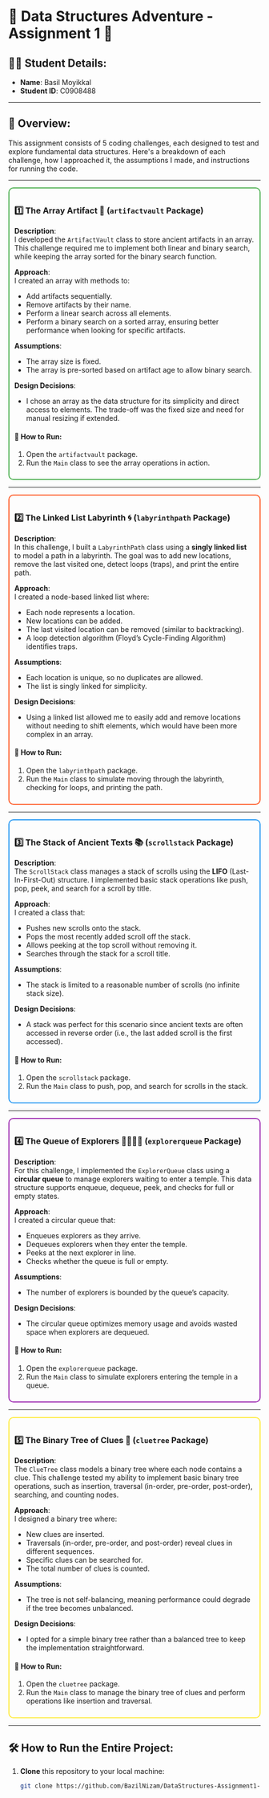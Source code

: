 # 🌟 Data Structures Adventure - Assignment 1 🌟

## 🧑‍🎓 **Student Details:**
- **Name**: Basil Moyikkal
- **Student ID**: C0908488

---

## 📜 **Overview:**
This assignment consists of 5 coding challenges, each designed to test and explore fundamental data structures. Here's a breakdown of each challenge, how I approached it, the assumptions I made, and instructions for running the code.

---

<div style="border: 2px solid #4CAF50; padding: 10px; border-radius: 10px;">

### 1️⃣ The Array Artifact 🏺 (`artifactvault` Package)

**Description**:  
I developed the `ArtifactVault` class to store ancient artifacts in an array. This challenge required me to implement both linear and binary search, while keeping the array sorted for the binary search function.

**Approach**:  
I created an array with methods to:
- Add artifacts sequentially.
- Remove artifacts by their name.
- Perform a linear search across all elements.
- Perform a binary search on a sorted array, ensuring better performance when looking for specific artifacts.

**Assumptions**:
- The array size is fixed.
- The array is pre-sorted based on artifact age to allow binary search.

**Design Decisions**:
- I chose an array as the data structure for its simplicity and direct access to elements. The trade-off was the fixed size and need for manual resizing if extended.

#### 🚀 How to Run:
1. Open the `artifactvault` package.
2. Run the `Main` class to see the array operations in action.

</div>

---

<div style="border: 2px solid #FF5722; padding: 10px; border-radius: 10px;">

### 2️⃣ The Linked List Labyrinth 🌀 (`labyrinthpath` Package)

**Description**:  
In this challenge, I built a `LabyrinthPath` class using a **singly linked list** to model a path in a labyrinth. The goal was to add new locations, remove the last visited one, detect loops (traps), and print the entire path.

**Approach**:  
I created a node-based linked list where:
- Each node represents a location.
- New locations can be added.
- The last visited location can be removed (similar to backtracking).
- A loop detection algorithm (Floyd’s Cycle-Finding Algorithm) identifies traps.

**Assumptions**:
- Each location is unique, so no duplicates are allowed.
- The list is singly linked for simplicity.

**Design Decisions**:
- Using a linked list allowed me to easily add and remove locations without needing to shift elements, which would have been more complex in an array.

#### 🚀 How to Run:
1. Open the `labyrinthpath` package.
2. Run the `Main` class to simulate moving through the labyrinth, checking for loops, and printing the path.

</div>

---

<div style="border: 2px solid #2196F3; padding: 10px; border-radius: 10px;">

### 3️⃣ The Stack of Ancient Texts 📚 (`scrollstack` Package)

**Description**:  
The `ScrollStack` class manages a stack of scrolls using the **LIFO** (Last-In-First-Out) structure. I implemented basic stack operations like push, pop, peek, and search for a scroll by title.

**Approach**:  
I created a class that:
- Pushes new scrolls onto the stack.
- Pops the most recently added scroll off the stack.
- Allows peeking at the top scroll without removing it.
- Searches through the stack for a scroll title.

**Assumptions**:
- The stack is limited to a reasonable number of scrolls (no infinite stack size).

**Design Decisions**:
- A stack was perfect for this scenario since ancient texts are often accessed in reverse order (i.e., the last added scroll is the first accessed).

#### 🚀 How to Run:
1. Open the `scrollstack` package.
2. Run the `Main` class to push, pop, and search for scrolls in the stack.

</div>

---

<div style="border: 2px solid #9C27B0; padding: 10px; border-radius: 10px;">

### 4️⃣ The Queue of Explorers 🏃‍♂️🏃‍♀️ (`explorerqueue` Package)

**Description**:  
For this challenge, I implemented the `ExplorerQueue` class using a **circular queue** to manage explorers waiting to enter a temple. This data structure supports enqueue, dequeue, peek, and checks for full or empty states.

**Approach**:  
I created a circular queue that:
- Enqueues explorers as they arrive.
- Dequeues explorers when they enter the temple.
- Peeks at the next explorer in line.
- Checks whether the queue is full or empty.

**Assumptions**:
- The number of explorers is bounded by the queue’s capacity.

**Design Decisions**:
- The circular queue optimizes memory usage and avoids wasted space when explorers are dequeued.

#### 🚀 How to Run:
1. Open the `explorerqueue` package.
2. Run the `Main` class to simulate explorers entering the temple in a queue.

</div>

---

<div style="border: 2px solid #FFEB3B; padding: 10px; border-radius: 10px;">

### 5️⃣ The Binary Tree of Clues 🌳 (`cluetree` Package)

**Description**:  
The `ClueTree` class models a binary tree where each node contains a clue. This challenge tested my ability to implement basic binary tree operations, such as insertion, traversal (in-order, pre-order, post-order), searching, and counting nodes.

**Approach**:  
I designed a binary tree where:
- New clues are inserted.
- Traversals (in-order, pre-order, and post-order) reveal clues in different sequences.
- Specific clues can be searched for.
- The total number of clues is counted.

**Assumptions**:
- The tree is not self-balancing, meaning performance could degrade if the tree becomes unbalanced.

**Design Decisions**:
- I opted for a simple binary tree rather than a balanced tree to keep the implementation straightforward.

#### 🚀 How to Run:
1. Open the `cluetree` package.
2. Run the `Main` class to manage the binary tree of clues and perform operations like insertion and traversal.

</div>

---

## 🛠 How to Run the Entire Project:
1. **Clone** this repository to your local machine:
   ```bash
   git clone https://github.com/BazilNizam/DataStructures-Assignment1-BasilMoyikkal
